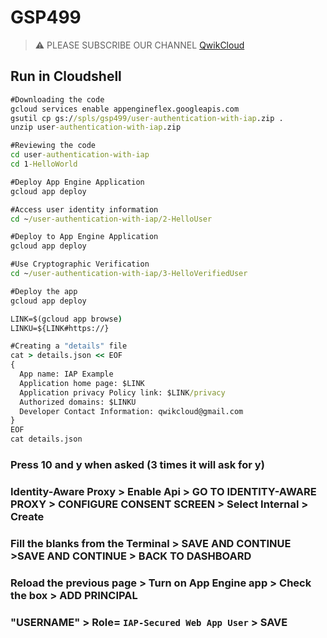 # GSP499
>⚠️ PLEASE SUBSCRIBE OUR CHANNEL [QwikCloud](https://www.youtube.com/@qwikcloud)
## Run in Cloudshell
```cmd
#Downloading the code
gcloud services enable appengineflex.googleapis.com
gsutil cp gs://spls/gsp499/user-authentication-with-iap.zip .
unzip user-authentication-with-iap.zip

#Reviewing the code
cd user-authentication-with-iap
cd 1-HelloWorld

#Deploy App Engine Application
gcloud app deploy

#Access user identity information
cd ~/user-authentication-with-iap/2-HelloUser

#Deploy to App Engine Application
gcloud app deploy

#Use Cryptographic Verification
cd ~/user-authentication-with-iap/3-HelloVerifiedUser

#Deploy the app
gcloud app deploy

LINK=$(gcloud app browse)
LINKU=${LINK#https://}

#Creating a "details" file
cat > details.json << EOF
{
  App name: IAP Example
  Application home page: $LINK
  Application privacy Policy link: $LINK/privacy
  Authorized domains: $LINKU
  Developer Contact Information: qwikcloud@gmail.com
}
EOF
cat details.json
```
### Press 10 and y when asked (3 times it will ask for y)
### Identity-Aware Proxy > Enable Api > GO TO IDENTITY-AWARE PROXY > CONFIGURE CONSENT SCREEN > Select Internal > Create
### Fill the blanks from the Terminal > SAVE AND CONTINUE >SAVE AND CONTINUE > BACK TO DASHBOARD
### Reload the previous page > Turn on App Engine app > Check the box > ADD PRINCIPAL 
### "USERNAME" > Role= `IAP-Secured Web App User` > SAVE